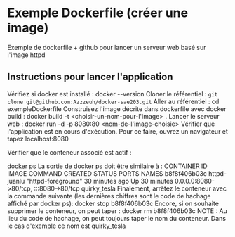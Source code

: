 # Exemple Dockerfile (créer une image)
Exemple de dockerfile + github pour lancer un serveur web basé sur l'image httpd

## Instructions pour lancer l'application
Vérifiez si docker est installé :
docker --version
Cloner le référentiel :
```git clone git@github.com:Azzzeuh/docker-sae203.git```
Aller au référentiel :
cd exempleDockerfile
Construisez l'image décrite dans dockerfile avec docker build :
docker build -t <choisir-un-nom-pour-l'image> .
Lancer le serveur web :
docker run -d -p 8080:80 <nom-de-l'image-choisie>
Vérifier que l'application est en cours d'exécution. Pour ce faire, ouvrez un navigateur et tapez localhost:8080

Vérifier que le conteneur associé est actif :

docker ps
La sortie de docker ps doit être similaire à :
CONTAINER ID   IMAGE          COMMAND              CREATED          STATUS          PORTS                                   NAMES
b8f8f406b03c   httpd-juanlu   "httpd-foreground"   30 minutes ago   Up 30 minutes   0.0.0.0:8080->80/tcp, :::8080->80/tcp   quirky_tesla
Finalement, arrêtez le conteneur avec la commande suivante (les dernières chiffres sont le code de hachage affiché par docker ps):
docker stop b8f8f406b03c
Encore, si on souhaite supprimer le conteneur, on peut taper :
docker rm b8f8f406b03c
NOTE : Au lieu du code de hachage, on peut toujours taper le nom du conteneur. Dans le cas d'exemple ce nom est quirky_tesla
